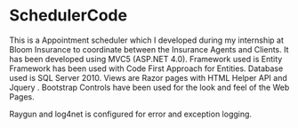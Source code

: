 # SchedulerCode
This is a Appointment scheduler which I developed during my internship at Bloom Insurance to coordinate between the Insurance Agents and Clients. It has been developed using MVC5 (ASP.NET 4.0). Framework used is Entity Framework has been used with Code First Approach for Entities. Database used is SQL Server 2010. Views are Razor pages with HTML Helper API and Jquery . Bootstrap Controls have been used for the look and feel of the Web Pages. 

Raygun and log4net is configured for error and exception logging. 
